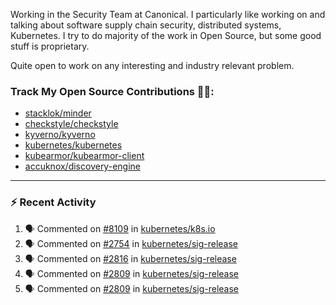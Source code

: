 Working in the Security Team at Canonical. I particularly like working on and talking about software supply chain security, distributed systems, Kubernetes. I try to do majority of the work in Open Source, but some good stuff is proprietary.

Quite open to work on any interesting and industry relevant problem. 

### Track My Open Source Contributions 👨‍💻: 
 - [stacklok/minder](https://github.com/stacklok/minder/pulls?q=is%3Apr+author%3AVyom-Yadav+is%3Amerged+)
 - [checkstyle/checkstyle](https://github.com/checkstyle/checkstyle/pulls?q=is%3Apr+author%3AVyom-Yadav+is%3Amerged+)
 - [kyverno/kyverno](https://github.com/kyverno/kyverno/pulls?q=is%3Apr+author%3AVyom-Yadav+is%3Amerged+)
 - [kubernetes/kubernetes](https://github.com/kubernetes/kubernetes/issues?q=is%3Aissue+author%3AVyom-Yadav)
 - [kubearmor/kubearmor-client](https://github.com/kubearmor/kubearmor-client/pulls?q=is%3Amerged+is%3Apr+author%3AVyom-Yadav+)
 - [accuknox/discovery-engine](https://github.com/accuknox/discovery-engine/pulls?q=is%3Amerged+is%3Apr+author%3AVyom-Yadav+)
---

### :zap: Recent Activity

<!--START_SECTION:activity-->
1. 🗣 Commented on [#8109](https://github.com/kubernetes/k8s.io/pull/8109#issuecomment-3111985012) in [kubernetes/k8s.io](https://github.com/kubernetes/k8s.io)
2. 🗣 Commented on [#2754](https://github.com/kubernetes/sig-release/pull/2754#issuecomment-3111691187) in [kubernetes/sig-release](https://github.com/kubernetes/sig-release)
3. 🗣 Commented on [#2816](https://github.com/kubernetes/sig-release/pull/2816#issuecomment-3094627252) in [kubernetes/sig-release](https://github.com/kubernetes/sig-release)
4. 🗣 Commented on [#2809](https://github.com/kubernetes/sig-release/pull/2809#issuecomment-3072091260) in [kubernetes/sig-release](https://github.com/kubernetes/sig-release)
5. 🗣 Commented on [#2809](https://github.com/kubernetes/sig-release/pull/2809#issuecomment-3067959666) in [kubernetes/sig-release](https://github.com/kubernetes/sig-release)
<!--END_SECTION:activity-->
